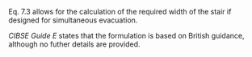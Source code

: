 Eq. 7.3 allows for the calculation of the
required width of the stair if designed for simultaneous
evacuation.

_CIBSE Guide E_ states that the formulation is based on
British guidance, although no futher details are provided.